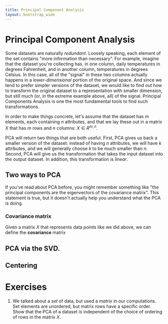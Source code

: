 ```yaml
---
title: Principal Component Analysis
layout: bootstrap_wide
---
```


# Principal Component Analysis

Some datasets are naturally *redundant*. Loosely speaking, each
element of the set contains "more information than necessary". For
example, imagine that the dataset you're collecting has, in one
column, daily temperatures in degrees Fahrenheit, and in another
column, temperatures in degrees Celsius. In this case, all of the
"signal" in these two columns actually happens in a
*lower-dimensional* portion of the original space. And since we tend
to prefer simpler versions of the dataset, we would like to find out
how to transform the original dataset to a representation with smaller
dimension, but still much (or, in the extreme example above, all) of
the signal. Principal Components Analysis is one the most fundamental
tools to find such transformations.

In order to make things concrete, let's assume that the dataset has
$m$ elements, each containing $n$ attributes, and that we lay these
out in a matrix $X$ that has $m$ rows and $n$ columns: $X \in
R^{m,n}$. 

PCA will return two things that are both useful. First, PCA gives
us back a smaller version of the dataset: instead of having $n$
attributes, we will have $k$ attributes, and we will generally choose
$k$ to be much smaller than $n$. Second, PCA will give us the
transformation that takes the input dataset into the output
dataset. In addition, this transformation is *linear*.

## Two ways to PCA

If you've read about PCA before, you might remember something like "the
principal components are the eigenvectors of the covariance
matrix". This statement is true, but it doesn't actually help you
understand what the PCA is doing. 


### Covariance matrix

Given a matrix $X$ that represents data points like we did above, we
can define the **covariance** matrix


## PCA via the SVD.

## Centering








# Exercises

1. We talked about a *set* of data, but used a *matrix* in our
   computations. Set elements are unordered, but matrix rows have a
   specific order. Show that the PCA of a dataset is independent of
   the choice of ordering of rows in the matrix $X$.
